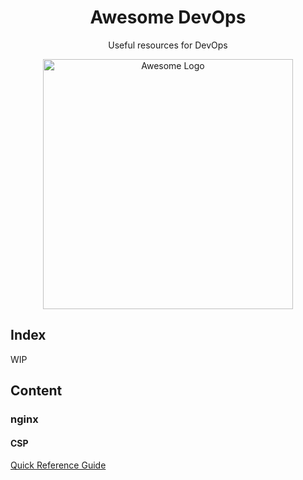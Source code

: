   <h1 align=center>Awesome DevOps</h1>
  <p align=center>Useful resources for DevOps</p>


<p align=center>
  <img src="https://github.com/sindresorhus/awesome/raw/master/media/logo.png" width=400 alt="Awesome Logo"/>
</p>

## Index

WIP

## Content

### nginx
#### CSP
[Quick Reference Guide](https://content-security-policy.com/)
